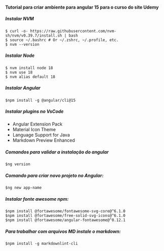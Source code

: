#### Tutorial para criar ambiente para angular 15 para o curso do site Udemy

##### Instalar NVM

    $ curl -o- https://raw.githubusercontent.com/nvm-sh/nvm/v0.39.7/install.sh | bash
    $ source ~/.bashrc # Or ~/.zshrc, ~/.profile, etc.
 	$ nvm --version 

##### Instalar Node
    
    $ nvm install node 18
 	$ nvm use 18
 	$ nvm alias default 18

##### Instalar Angular
    $npm install -g @angular/cli@15

##### Instalar plugins no VsCode

- Angular Extension Pack
- Material Icon Theme
- Language Support for Java
- Markdown Preview Enhanced

##### Comandos para validar a instalação do angular

    $ng version

##### Comando para criar novo projeto no Angular:
    $ng new app-name

##### Instalar fonte awesome npm:
    $npm install @fortawesome/fontawesome-svg-core@^6.1.0
    $npm install @fortawesome/free-solid-svg-icons@^6.1.0
    $npm install @fortawesome/angular-fontawesome@^0.12.1

##### Para trabalhar com arquivos MD instale o markdown:
    $npm install -g markdownlint-cli